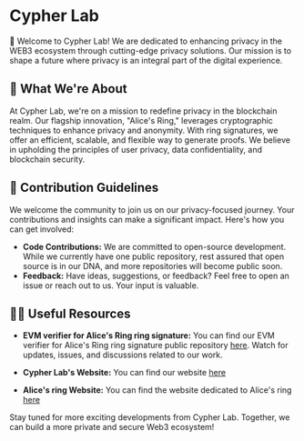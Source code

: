 # Cypher Lab

🔐 Welcome to Cypher Lab! We are dedicated to enhancing privacy in the WEB3 ecosystem through cutting-edge privacy solutions. Our mission is to shape a future where privacy is an integral part of the digital experience.

## 🌟 What We're About
At Cypher Lab, we're on a mission to redefine privacy in the blockchain realm. Our flagship innovation, "Alice's Ring," leverages cryptographic techniques to enhance privacy and anonymity. With ring signatures, we offer an efficient, scalable, and flexible way to generate proofs. We believe in upholding the principles of user privacy, data confidentiality, and blockchain security.

## 🤝 Contribution Guidelines
We welcome the community to join us on our privacy-focused journey. Your contributions and insights can make a significant impact. Here's how you can get involved:
- **Code Contributions:** We are committed to open-source development. While we currently have one public repository, rest assured that open source is in our DNA, and more repositories will become public soon.
- **Feedback:** Have ideas, suggestions, or feedback? Feel free to open an issue or reach out to us. Your input is valuable.

## 👩‍💻 Useful Resources
- **EVM verifier for Alice's Ring ring signature:** You can find our EVM verifier for Alice's Ring ring signature public repository [here](https://github.com/Cypher-Laboratory/EVM-Verifier). Watch for updates, issues, and discussions related to our work.

- **Cypher Lab's Website:** You can find our website [here](https://www.cypherlab.fr/)

- **Alice's ring Website:** You can find the website dedicated to Alice's ring [here](https://www.alicesring.com/)

Stay tuned for more exciting developments from Cypher Lab. Together, we can build a more private and secure Web3 ecosystem!
